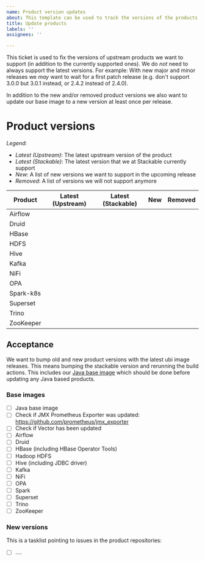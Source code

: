 ```yaml
---
name: Product version updates
about: This template can be used to track the versions of the products we want to release
title: Update products
labels: ''
assignees: ''

---
```


This ticket is used to fix the versions of upstream products we want to support (in addition to the currently supported ones).
We do _not_ need to always support the latest versions.
For example: With new major and minor releases we _may_ want to wait for a first patch release (e.g. don't support 3.0.0 but 3.0.1 instead, or 2.4.2 instead of 2.4.0).

In addition to the new and/or removed product versions we also want to update our base image to a new version at least once per release.

# Product versions

_Legend_:
* _Latest (Upstream)_: The latest upstream version of the product
* _Latest (Stackable)_: The latest version that we at Stackable currently support
* _New_: A list of new versions we want to support in the upcoming release
* _Removed_: A list of versions we will not support anymore

| Product   | Latest (Upstream) | Latest (Stackable) | New | Removed |
|-----------|-------------------|--------------------|-----|---------|
| Airflow   | | | | |
| Druid     | | | | |
| HBase     | | | | |
| HDFS      | | | | |
| Hive      | | | | |
| Kafka     | | | | |
| NiFi      | | | | |
| OPA       | | | | |
| Spark-k8s | | | | |
| Superset  | | | | |
| Trino     | | | | |
| ZooKeeper | | | | |

## Acceptance 

We want to bump old and new product versions with the latest ubi image releases. This means bumping the stackable version and rerunning the build actions. This includes our [Java base image](https://github.com/stackabletech/docker-images/tree/main/java-base) which should be done before updating any Java based products.

### Base images

- [ ] Java base image
- [ ] Check if JMX Prometheus Exporter was updated: https://github.com/prometheus/jmx_exporter
- [ ] Check if Vector has been updated
- [ ] Airflow
- [ ] Druid
- [ ] HBase (including HBase Operator Tools)
- [ ] Hadoop HDFS
- [ ] Hive (including JDBC driver)
- [ ] Kafka
- [ ] NiFi
- [ ] OPA
- [ ] Spark
- [ ] Superset
- [ ] Trino
- [ ] ZooKeeper

### New versions

This is a tasklist pointing to issues in the product repositories:

- [ ] ....
